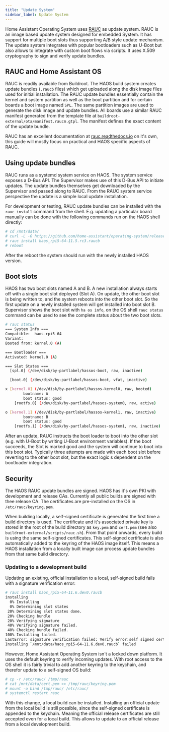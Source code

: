 ```yaml
---
title: "Update System"
sidebar_label: Update System
---
```


Home Assistant Operating System uses [RAUC](https://rauc.io/) as update system. RAUC is an image based update system designed for embedded System. It has support for multiple boot slots thus supporting A/B style update mechanism. The update system integrates with popular bootloaders such as U-Boot but also allows to integrate with custom boot flows via scripts. It uses X.509 cryptography to sign and verify update bundles.

## RAUC and Home Assistant OS

RAUC is readily available from Buildroot. The HAOS build system creates update bundles (`.raucb` files) which get uploaded along the disk image files used for initial installation. The RAUC update bundles essentially contain the kernel and system partition as well as the boot partition and for certain boards a boot image named `SPL`. The same partition images are used to generate the disk image and update bundles. All boards use a similar RAUC manifest generated from the template file at `buildroot-external/ota/manifest.raucm.gtpl`. The manifest defines the exact content of the update bundle.

RAUC has an excellent documentation at [rauc.readthedocs.io](https://rauc.readthedocs.io/) on it's own, this guide will mostly focus on practical and HAOS specific aspects of RAUC.

## Using update bundles

RAUC runs as a systemd system service on HAOS. The system service exposes a D-Bus API. The Supervisor makes use of this D-Bus API to initiate updates. The update bundles themselves get downloaded by the Supervisor and passed along to RAUC. From the RAUC system service perspective the update is a simple local update installation.

For development or testing, RAUC update bundles can be installed with the `rauc install` command from the shell. E.g. updating a particular board manually can be done with the following commands run on the HAOS shell directly:

```sh
# cd /mnt/data/
# curl -L -O https://github.com/home-assistant/operating-system/releases/download/11.5.rc3/haos_rpi5-64-11.5.rc3.raucb
# rauc install haos_rpi5-64-11.5.rc3.raucb
# reboot
```

After the reboot the system should run with the newly installed HAOS version.

## Boot slots

HAOS has two boot slots named A and B. A new installation always starts off with a single boot slot deployed (Slot A). On update, the other boot slot is being written to, and the system reboots into the other boot slot. So the first update on a newly installed system will get installed into boot slot B. Supervisor shows the boot slot with `ha os info`, on the OS shell `rauc status` command can be used to see the complete status about the two boot slots.

```sh
# rauc status
=== System Info ===
Compatible:  haos-rpi5-64
Variant:     
Booted from: kernel.0 (A)

=== Bootloader ===
Activated: kernel.0 (A)

=== Slot States ===
  [spl.0] (/dev/disk/by-partlabel/hassos-boot, raw, inactive)

  [boot.0] (/dev/disk/by-partlabel/hassos-boot, vfat, inactive)

x [kernel.0] (/dev/disk/by-partlabel/hassos-kernel0, raw, booted)
        bootname: A
        boot status: good
    [rootfs.0] (/dev/disk/by-partlabel/hassos-system0, raw, active)

o [kernel.1] (/dev/disk/by-partlabel/hassos-kernel1, raw, inactive)
        bootname: B
        boot status: good
    [rootfs.1] (/dev/disk/by-partlabel/hassos-system1, raw, inactive)
```

After an update, RAUC instructs the boot loader to boot into the other slot (e.g. with U-Boot by writing U-Boot environment variables). If the boot succeeds, the Slot is marked good and the system will continue to boot into this boot slot. Typically three attempts are made with each boot slot before reverting to the other boot slot, but the exact logic s dependent on the bootloader integration.

## Security

The HAOS RAUC update bundles are signed. HAOS has it's own PKI with development and release CAs. Currently all public builds are signed with thee release CA. The certificates are pre-installed on the OS in `/etc/rauc/keyring.pem`.

When building locally, a self-signed certificate is generated the first time a build directory is used. The certificate and it's associated private key is stored in the root of the build directory as `key.pem` and `cert.pem` (see also `buildroot-external/scripts/rauc.sh`). From that point onwards, every build is using the same self-signed certificates. This self-signed certificate is also automatically added to the keyring of the HAOS image itself. This means a HAOS installation from a locally built image can process update bundles from that same build directory.

### Updating to a development build

Updating an existing, official installation to a local, self-signed build fails with a signature verification error:

```sh
# rauc install haos_rpi5-64-11.6.dev0.raucb
installing
  0% Installing
  0% Determining slot states
 20% Determining slot states done.
 20% Checking bundle
 20% Verifying signature
 40% Verifying signature failed.
 40% Checking bundle failed.
100% Installing failed.
LastError: signature verification failed: Verify error:self signed certificate
Installing `/mnt/data/haos_rpi5-64-11.6.dev0.raucb` failed
```

However, Home Assistant Operating System isn't a locked down platform. It uses the default keyring to verify incoming updates. With root access to the OS shell it is fairly trivial to add another keyring to the keychain, and therefor update to a self-signed OS build:

```sh
# cp -r /etc/rauc/ /tmp/rauc
# cat /mnt/data/cert.pem >> /tmp/rauc/keyring.pem
# mount -o bind /tmp/rauc/ /etc/rauc/
# systemctl restart rauc
```

With this change, a local build can be installed. Installing an official update from the local build is still possible, since the self-signed certificate is appended to the keychain. Meaning the official release certificates are still accepted even for a local build. This allows to update to an official release from a local development build.